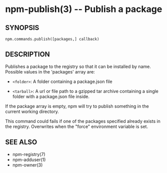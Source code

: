 npm-publish(3) -- Publish a package
===================================










































































<extoc></extoc>

## SYNOPSIS

    npm.commands.publish([packages,] callback)

## DESCRIPTION

Publishes a package to the registry so that it can be installed by name.
Possible values in the 'packages' array are:

* `<folder>`:
  A folder containing a package.json file

* `<tarball>`:
  A url or file path to a gzipped tar archive containing a single folder
  with a package.json file inside.

If the package array is empty, npm will try to publish something in the
current working directory.

This command could fails if one of the packages specified already exists in
the registry.  Overwrites when the "force" environment variable is set.

## SEE ALSO

* npm-registry(7)
* npm-adduser(1)
* npm-owner(3)
